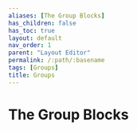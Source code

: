 ```yaml
---
aliases: [The Group Blocks]
has_children: false
has_toc: true
layout: default
nav_order: 1
parent: "Layout Editor"
permalink: /:path/:basename
tags: [Groups]
title: Groups
---
```


# The Group Blocks